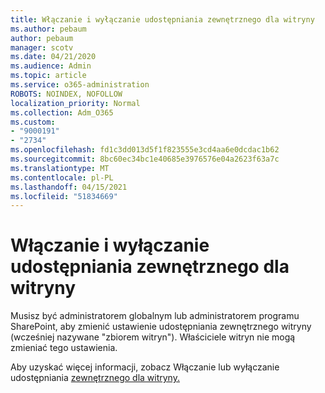 ```yaml
---
title: Włączanie i wyłączanie udostępniania zewnętrznego dla witryny
ms.author: pebaum
author: pebaum
manager: scotv
ms.date: 04/21/2020
ms.audience: Admin
ms.topic: article
ms.service: o365-administration
ROBOTS: NOINDEX, NOFOLLOW
localization_priority: Normal
ms.collection: Adm_O365
ms.custom:
- "9000191"
- "2734"
ms.openlocfilehash: fd1c3dd013d5f1f823555e3cd4aa6e0dcdac1b62
ms.sourcegitcommit: 8bc60ec34bc1e40685e3976576e04a2623f63a7c
ms.translationtype: MT
ms.contentlocale: pl-PL
ms.lasthandoff: 04/15/2021
ms.locfileid: "51834669"
---
```

# <a name="turn-external-sharing-on-or-off-for-a-site"></a>Włączanie i wyłączanie udostępniania zewnętrznego dla witryny

Musisz być administratorem globalnym lub administratorem programu SharePoint, aby zmienić ustawienie udostępniania zewnętrznego witryny (wcześniej nazywane "zbiorem witryn"). Właściciele witryn nie mogą zmieniać tego ustawienia. 

Aby uzyskać więcej informacji, zobacz Włączanie lub wyłączanie udostępniania [zewnętrznego dla witryny.](https://docs.microsoft.com/sharepoint/change-external-sharing-site)

